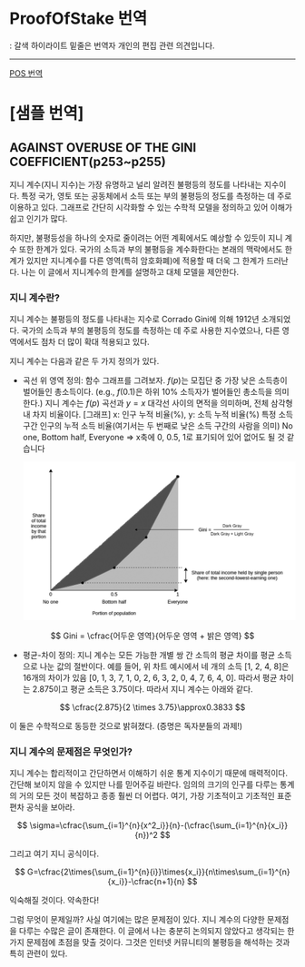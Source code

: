 # ProofOfStake 번역

: 갈색 하이라이트 밑줄은 번역자 개인의 편집 관련 의견입니다.

---

[POS 번역](https://www.notion.so/POS-c70cd4f7b1bb48c1ab2a966e36bd5910) 

# [샘플 번역]

## **AGAINST OVERUSE OF THE  GINI COEFFICIENT(p253~p255)**

지니 계수(지니 지수)는 가장 유명하고 널리 알려진 불평등의 정도를 나타내는 지수이다. 특정 국가, 영토 또는 공동체에서 소득 또는 부의 불평등의 정도를 측정하는 데 주로 이용하고 있다. 그래프로 간단히 시각화할 수 있는 수학적 모델을 정의하고 있어 이해가 쉽고 인기가 많다.

하지만, 불평등성을 하나의 숫자로 줄이려는 어떤 계획에서도 예상할 수 있듯이 지니 계수 또한 한계가 있다. 국가의 소득과 부의 불평등을 계수화한다는 본래의 맥락에서도 한계가 있지만 지니계수를 다른 영역(특히 암호화폐)에 적용할 때 더욱 그 한계가 드러난다. 나는 이 글에서 지니계수의 한계를 설명하고 대체 모델을 제안한다.

### 지니 계수란?

지니 계수는 불평등의 정도를 나타내는 지수로 Corrado Gini에 의해 1912년 소개되었다. 국가의 소득과 부의 불평등의 정도를 측정하는 데 주로 사용한 지수였으나, 다른 영역에서도 점차 더 많이 확대 적용되고 있다.

지니 계수는 다음과 같은 두 가지 정의가 있다.

- 곡선 위 영역 정의: 함수 그래프를 그려보자. $f(p)$는 모집단 중 가장 낮은 소득층이 벌어들인 총소득이다. (e.g., $f(0.1)$은 하위 10% 소득자가 벌어들인 총소득을 의미한다.) 지니 계수는 $f(p)$ 곡선과 $y=x$ 대각선 사이의 면적을 의미하며, 전체 삼각형내 차지 비율이다.
[그래프]
x: 인구 누적 비율(%), y: 소득 누적 비율(%)
특정 소득 구간 인구의 누적 소득 비율(여기서는 두 번째로 낮은 소득 구간의 사람을 의미)
No one, Bottom half, Everyone ⇒ x축에 0, 0.5, 1로 표기되어 있어 없어도 될 것 같습니다
    
    ![Screen Shot 2022-07-02 at 15.29.44.png](Screen_Shot_2022-07-02_at_15.29.44.png)
    

$$
Gini = \cfrac{어두운 영역}{어두운 영역 + 밝은 영역}
$$

- 평균-차이 정의: 지니 계수는 모든 가능한 개별 쌍 간 소득의 평균 차이를 평균 소득으로 나눈 값의 절반이다.
예를 들어, 위 차트 예시에서 네 개의 소득 [1, 2, 4, 8]은 16개의 차이가 있음 [0, 1, 3, 7, 1, 0, 2, 6, 3, 2, 0, 4, 7,  6, 4, 0]. 따라서 평균 차이는 2.875이고 평균 소득은 3.75이다. 따라서 지니 계수는 아래와 같다.

$$
\cfrac{2.875}{2 \times 3.75}\approx0.3833
$$

이 둘은 수학적으로 동등한 것으로 밝혀졌다. (증명은 독자분들의 과제!)

### 지니 계수의 문제점은 무엇인가?

지니 계수는 합리적이고 간단하면서 이해하기 쉬운 통계 지수이기 때문에 매력적이다. 간단해 보이지 않을 수 있지만 나를 믿어주길 바란다. 임의의 크기의 인구를 다루는 통계의 거의 모든 것이 복잡하고 종종 훨씬 더 어렵다. 여기, 가장 기초적이고 기초적인 표준 편차 공식을 보아라.

$$
\sigma=\cfrac{\sum_{i=1}^{n}{x^2_i}}{n}-(\cfrac{\sum_{i=1}^{n}{x_i}}{n})^2
$$

그리고 여기 지니 공식이다.

$$
G=\cfrac{2\times{\sum_{i=1}^{n}{i}}\times{x_i}}{n\times\sum_{i=1}^{n}{x_i}}-\cfrac{n+1}{n}
$$

익숙해질 것이다. 약속한다!

그럼 무엇이 문제일까? 사실 여기에는 많은 문제점이 있다. 지니 계수의 다양한 문제점을 다루는 수많은 글이 존재한다. 이 글에서 나는 충분히 논의되지 않았다고 생각되는 한 가지 문제점에 초점을 맞출 것이다. 그것은 인터넷 커뮤니티의 불평등을 해석하는 것과 특히 관련이 있다.